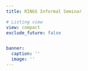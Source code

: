 ```yaml
---
title: RINGS Informal Seminar

# Listing view
view: compact
exclude_future: false


banner:
  caption: ''
  image: ''
---
```

